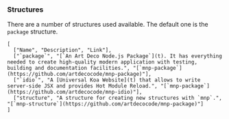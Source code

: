 
### Structures

There are a number of structures used available. The default one is the `package` structure.

```table
[
  ["Name", "Description", "Link"],
  ["`package`", "[`An Art Deco Node.js Package`](t). It has everything needed to create high-quality modern application with testing, building and documentation facilities.", "[`mnp-package`](https://github.com/artdecocode/mnp-package)"],
  ["`idio`", "A [Universal Koa Website](t) that allows to write server-side JSX and provides Hot Module Reload.", "[`mnp-package`](https://github.com/artdecocode/mnp-idio)"],
  ["structure", "A structure for creating new structures with `mnp`.", "[`mnp-structure`](https://github.com/artdecocode/mnp-package)"]
]
```
